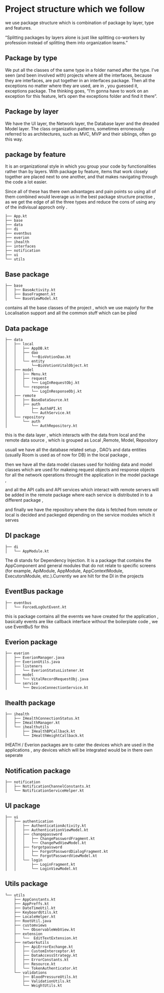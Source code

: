 # Project structure which we follow

we use package structure which is combination of package by layer, type and features.

“Splitting packages by layers alone is just like splitting co-workers by profession instead of splitting them into organization teams.”


## Package by type

We put all the classes of the same type in a folder named after the type. I’ve seen (and been involved with) projects where all the interfaces, because they are interfaces, are put together in an interfaces package. Then all the exceptions no matter where they are used, are in , you guessed it, exceptions package. The thinking goes, “I’m gonna have to work on an exception for this feature, let’s open the exceptions folder and find it there”.

## Package by layer

We have the UI layer, the Network layer, the Database layer and the dreaded Model layer. The class organization patterns, sometimes erroneously referred to as architectures, such as MVC, MVP and their siblings, often go this way.

## package by feature

It is an organizational style in which you group your code by functionalities rather than by layers. With package by feature, items that work closely together are placed next to one another, and that makes navigating through the code a lot easier.

Since all of these has there own advantages and pain points so using all of them combined would leverage us in the best package structure practise , as we get the edge of all the three types and reduce the cons of using any of the indivisual approch only .



```
├── App.kt
├── base
├── data
├── di
├── eventbus
├── everion
├── ihealth
├── interfaces
├── notification
├── ui
└── utils

```
## Base package 
```
├── base
│   ├── BaseActivity.kt
│   ├── BaseFragment.kt
│   └── BaseViewModel.kt
```
contains all the base classes of the project , which we use majorly for the Localisation support and all the common stuff which can be piled 

## Data package 
```
├── data
│   ├── local
│   │   ├── AppDB.kt
│   │   ├── dao
│   │   │   └──BioVotionDao.kt
│   │   └── entity
│   │       └──BioVotionVitalObject.kt
│   ├── model
│   │   ├── Menu.kt
│   │   ├── request
│   │   │   └── LogInRequestObj.kt
│   │   └── response
│   │       └── LogInResponseObj.kt
│   ├── remote
│   │   ├── BaseDataSource.kt
│   │   ├── auth
│   │       ├── AuthAPI.kt
│   │       └── AuthService.kt
│   └── repository
│       └── auth
│           └── AuthRepository.kt

```
this is the data layer , which interacts with the data from local and the remote data source , which is grouped as  Local ,Remote, Model, Repository 

usuall we have all the database related setup , DAO’s and data entities (usually Room is used as of now for DB) in the local package , 

then we have all the data model classes used for holding data and model classes which are used for makeing request objects and response objects for all the network operations throught the application in the model package ,

 and all the API calls and API services which interact with remote servers will be added in the remote package where each service is distributed in to a different package ,

 and finally we have the repository where the data is fetched from remote or local is decided and packeged depending on the service modules which it serves 



## DI package 
```
├── di
│   └── AppModule.kt

```
The di stands for Dependency Injection. It is a package that contains the AppComponent and general modules that do not relate to specific screens (for example, ApiModule, AppModule, AppContextModule, ExecutorsModule, etc.).Currently we are hilt for the DI in the projects 


## EventBus package 
```
├── eventbus
│   └── ForcedLogOutEvent.kt

```
this is package contains all the evernts we have created for the application , basically events are like callback interface without the boilerplate code , we use EventBuS for this 

## Everion package 
```
├── everion
│   ├── EverionManager.java
│   ├── EverionUtils.java
│   ├── listeners
│   │   └── EverionStatusListener.kt
│   ├── model
│   │   └── VitalRecordRequestObj.java
│   └── service
│       └── DeviceConnectionService.kt

```
## Ihealth package 
```
├── ihealth
│   ├── IHealthConnectionStatus.kt
│   ├── IHealthManager.kt
│   └── ihealthutils
│       ├── IHealthBPCallback.kt
│       └── IHealthWeightCallback.kt

```
IHEATH / Everion packages are to cater the devices which are used in the applications , any devices which will be integrated would be in there own seperate 

## Notification package 
```
├── notification
│   ├── NotificationChannelConstants.kt
│   └── NotificationServiceHelper.kt

```

## UI package 
```
├── ui
│   ├── authentication
│   │   ├── AuthenticationActivity.kt
│   │   ├── AuthenticationViewModel.kt
│   │   ├── changepassword
│   │   │   ├── ChangePasswordFragment.kt
│   │   │   └── ChangePwdViewModel.kt
│   │   ├── forgotpassword
│   │   │   ├── ForgotPasswordDialogFragment.kt
│   │   │   └── ForgotPasswordViewModel.kt
│   │   └── login
│   │       ├── LoginFragment.kt
│   │       └── LoginViewModel.kt

```

## Utils package 
```
└── utils
    ├── AppConstants.kt
    ├── AppPreffs.kt
    ├── DateTimeUtil.kt
    ├── KeyboardUtils.kt
    ├── LocaleHelper.kt
    ├── RootUtil.java
    ├── customviews
    │   └── ObservableWebView.kt
    ├── extension
    │   └──  EditTextExtension.kt
    ├── networkutils
    │   ├── ApiErrorExchange.kt
    │   ├── CustomInterceptor.kt
    │   ├── DataAccessStrategy.kt
    │   ├── ErrorConstants.kt
    │   ├── Resource.kt
    │   └── TokenAuthenticator.kt
    └── validations
        ├── BloodPressureUtils.kt
        ├── ValidationUtils.kt
        └── WeightUtils.kt

```


